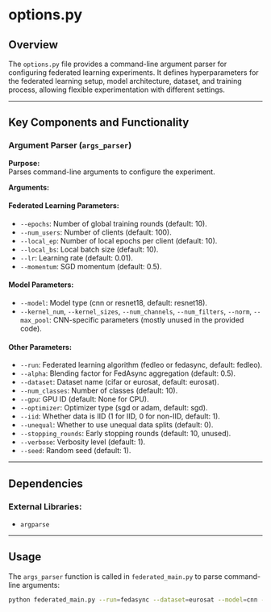 # options.py

## Overview
The `options.py` file provides a command-line argument parser for configuring federated learning experiments. It defines hyperparameters for the federated learning setup, model architecture, dataset, and training process, allowing flexible experimentation with different settings.

---

## Key Components and Functionality

### Argument Parser (`args_parser`)

**Purpose:**  
Parses command-line arguments to configure the experiment.

**Arguments:**

#### Federated Learning Parameters:
- `--epochs`: Number of global training rounds (default: 10).
- `--num_users`: Number of clients (default: 100).
- `--local_ep`: Number of local epochs per client (default: 10).
- `--local_bs`: Local batch size (default: 10).
- `--lr`: Learning rate (default: 0.01).
- `--momentum`: SGD momentum (default: 0.5).

#### Model Parameters:
- `--model`: Model type (cnn or resnet18, default: resnet18).
- `--kernel_num`, `--kernel_sizes`, `--num_channels`, `--num_filters`, `--norm`, `--max_pool`: CNN-specific parameters (mostly unused in the provided code).

#### Other Parameters:
- `--run`: Federated learning algorithm (fedleo or fedasync, default: fedleo).
- `--alpha`: Blending factor for FedAsync aggregation (default: 0.5).
- `--dataset`: Dataset name (cifar or eurosat, default: eurosat).
- `--num_classes`: Number of classes (default: 10).
- `--gpu`: GPU ID (default: None for CPU).
- `--optimizer`: Optimizer type (sgd or adam, default: sgd).
- `--iid`: Whether data is IID (1 for IID, 0 for non-IID, default: 1).
- `--unequal`: Whether to use unequal data splits (default: 0).
- `--stopping_rounds`: Early stopping rounds (default: 10, unused).
- `--verbose`: Verbosity level (default: 1).
- `--seed`: Random seed (default: 1).

---

## Dependencies

### External Libraries:
- `argparse`

---

## Usage

The `args_parser` function is called in `federated_main.py` to parse command-line arguments:

```bash
python federated_main.py --run=fedasync --dataset=eurosat --model=cnn --epochs=10 --num_users=40


